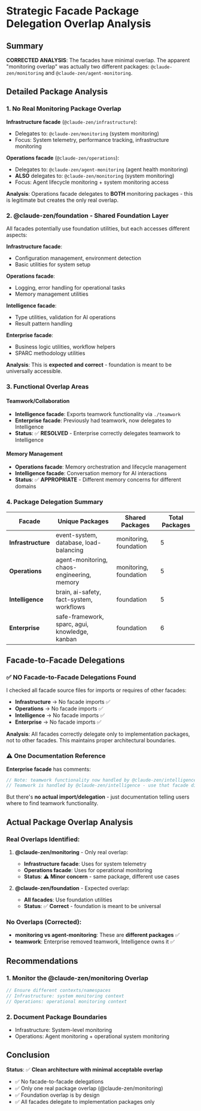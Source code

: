 # Strategic Facade Package Delegation Overlap Analysis

## Summary

**CORRECTED ANALYSIS**: The facades have minimal overlap. The apparent "monitoring overlap" was actually two different packages: `@claude-zen/monitoring` and `@claude-zen/agent-monitoring`.

## Detailed Package Analysis

### 1. **No Real Monitoring Package Overlap**

**Infrastructure facade** (`@claude-zen/infrastructure`):
- Delegates to: `@claude-zen/monitoring` (system monitoring)
- Focus: System telemetry, performance tracking, infrastructure monitoring

**Operations facade** (`@claude-zen/operations`):
- Delegates to: `@claude-zen/agent-monitoring` (agent health monitoring)
- **ALSO** delegates to: `@claude-zen/monitoring` (system monitoring)
- Focus: Agent lifecycle monitoring + system monitoring access

**Analysis**: Operations facade delegates to **BOTH** monitoring packages - this is legitimate but creates the only real overlap.

### 2. **@claude-zen/foundation** - Shared Foundation Layer

All facades potentially use foundation utilities, but each accesses different aspects:

**Infrastructure facade**:
- Configuration management, environment detection
- Basic utilities for system setup

**Operations facade**: 
- Logging, error handling for operational tasks
- Memory management utilities

**Intelligence facade**:
- Type utilities, validation for AI operations
- Result pattern handling

**Enterprise facade**:
- Business logic utilities, workflow helpers
- SPARC methodology utilities

**Analysis**: This is **expected and correct** - foundation is meant to be universally accessible.

### 3. **Functional Overlap Areas**

#### **Teamwork/Collaboration**
- **Intelligence facade**: Exports teamwork functionality via `./teamwork`
- **Enterprise facade**: Previously had teamwork, now delegates to Intelligence
- **Status**: ✅ **RESOLVED** - Enterprise correctly delegates teamwork to Intelligence

#### **Memory Management**
- **Operations facade**: Memory orchestration and lifecycle management
- **Intelligence facade**: Conversation memory for AI interactions
- **Status**: ✅ **APPROPRIATE** - Different memory concerns for different domains

### 4. **Package Delegation Summary**

| Facade | Unique Packages | Shared Packages | Total Packages |
|--------|----------------|-----------------|----------------|
| **Infrastructure** | event-system, database, load-balancing | monitoring, foundation | 5 |
| **Operations** | agent-monitoring, chaos-engineering, memory | monitoring, foundation | 5 |
| **Intelligence** | brain, ai-safety, fact-system, workflows | foundation | 5 |
| **Enterprise** | safe-framework, sparc, agui, knowledge, kanban | foundation | 6 |

## Facade-to-Facade Delegations

### ✅ **NO Facade-to-Facade Delegations Found**

I checked all facade source files for imports or requires of other facades:
- **Infrastructure** → No facade imports ✅
- **Operations** → No facade imports ✅  
- **Intelligence** → No facade imports ✅
- **Enterprise** → No facade imports ✅

**Analysis**: All facades correctly delegate only to implementation packages, not to other facades. This maintains proper architectural boundaries.

### ⚠️ **One Documentation Reference**

**Enterprise facade** has comments:
```typescript
// Note: teamwork functionality now handled by @claude-zen/intelligence facade
// Teamwork is handled by @claude-zen/intelligence - use that facade directly
```

But there's **no actual import/delegation** - just documentation telling users where to find teamwork functionality.

## Actual Package Overlap Analysis

### **Real Overlaps Identified:**

1. **@claude-zen/monitoring** - Only real overlap:
   - **Infrastructure facade**: Uses for system telemetry
   - **Operations facade**: Uses for operational monitoring
   - **Status**: ⚠️ **Minor concern** - same package, different use cases

2. **@claude-zen/foundation** - Expected overlap:
   - **All facades**: Use foundation utilities
   - **Status**: ✅ **Correct** - foundation is meant to be universal

### **No Overlaps (Corrected):**

- **monitoring vs agent-monitoring**: These are **different packages** ✅
- **teamwork**: Enterprise removed teamwork, Intelligence owns it ✅

## Recommendations

### 1. **Monitor the @claude-zen/monitoring Overlap**
```typescript
// Ensure different contexts/namespaces
// Infrastructure: system monitoring context
// Operations: operational monitoring context
```

### 2. **Document Package Boundaries**
- Infrastructure: System-level monitoring
- Operations: Agent monitoring + operational system monitoring

## Conclusion

**Status**: ✅ **Clean architecture with minimal acceptable overlap**

- ✅ No facade-to-facade delegations
- ✅ Only one real package overlap (@claude-zen/monitoring)
- ✅ Foundation overlap is by design
- ✅ All facades delegate to implementation packages only